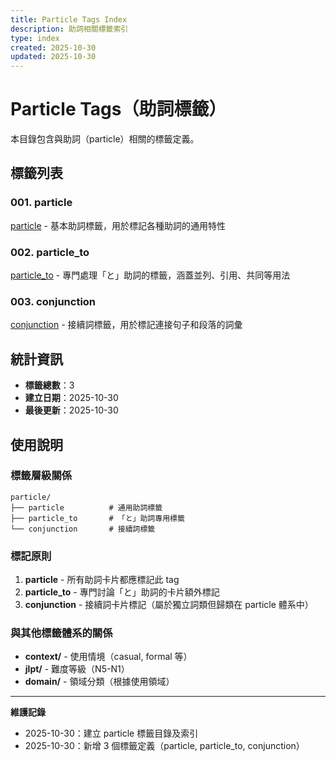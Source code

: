 ```yaml
---
title: Particle Tags Index
description: 助詞相關標籤索引
type: index
created: 2025-10-30
updated: 2025-10-30
---
```


# Particle Tags（助詞標籤）

本目錄包含與助詞（particle）相關的標籤定義。

## 標籤列表

### 001. particle
[particle](001_particle.md) - 基本助詞標籤，用於標記各種助詞的通用特性

### 002. particle_to
[particle_to](002_particle_to.md) - 專門處理「と」助詞的標籤，涵蓋並列、引用、共同等用法

### 003. conjunction
[conjunction](003_conjunction.md) - 接續詞標籤，用於標記連接句子和段落的詞彙

## 統計資訊

- **標籤總數**：3
- **建立日期**：2025-10-30
- **最後更新**：2025-10-30

## 使用說明

### 標籤層級關係

```
particle/
├── particle          # 通用助詞標籤
├── particle_to       # 「と」助詞專用標籤
└── conjunction       # 接續詞標籤
```

### 標記原則

1. **particle** - 所有助詞卡片都應標記此 tag
2. **particle_to** - 專門討論「と」助詞的卡片額外標記
3. **conjunction** - 接續詞卡片標記（屬於獨立詞類但歸類在 particle 體系中）

### 與其他標籤體系的關係

- **context/** - 使用情境（casual, formal 等）
- **jlpt/** - 難度等級（N5-N1）
- **domain/** - 領域分類（根據使用領域）

---

**維護記錄**
- 2025-10-30：建立 particle 標籤目錄及索引
- 2025-10-30：新增 3 個標籤定義（particle, particle_to, conjunction）
